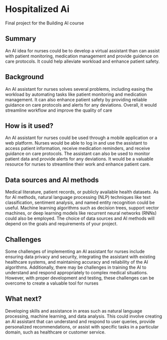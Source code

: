 # Hospitalized Ai

Final project for the Building AI course

## Summary

An AI idea for nurses could be to develop a virtual assistant than can assist with patient monitoring, medication management and provide guidence on care protocols. It could help alleviate workload and enhance patient safety. 


## Background

An AI assistant for nurses solves several problems, including easing the workload by automating tasks like patient monitoring and medication management. It can also enhance patient safety by providing reliable guidance on care protocols and alerts for any deviations. Overall, it would streamline workflow and improve the quality of care


## How is it used?
An AI assistant for nurses could be used through a mobile application or a web platform. Nurses would be able to log in and use the assistant to access patient information, receive medication reminders, and receive guidance on care protocols. The assistant can also be used to monitor patient data and provide alerts for any deviations. It would be a valuable resource for nurses to streamline their work and enhance patient care.

## Data sources and AI methods

Medical literature, patient records, or publicly available health datasets. As for AI methods, natural language processing (NLP) techniques like text classification, sentiment analysis, and named entity recognition could be useful. Machine learning algorithms such as decision trees, support vector machines, or deep learning models like recurrent neural networks (RNNs) could also be employed. The choice of data sources and AI methods will depend on the goals and requirements of your project.

## Challenges

Some challenges of implementing an AI assistant for nurses include ensuring data privacy and security, integrating the assistant with existing healthcare systems, and maintaining accuracy and reliability of the AI algorithms. Additionally, there may be challenges in training the AI to understand and respond appropriately to complex medical situations. However, with proper development and testing, these challenges can be overcome to create a valuable tool for nurses

## What next?
Developing skills and assistance in areas such as natural language processing, machine learning, and data analysis. This could involve creating an AI assistant that can understand and respond to user queries, provide personalized recommendations, or assist with specific tasks in a particular domain, such as healthcare or customer service.
